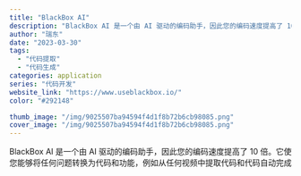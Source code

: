 ```yaml
---
title: "BlackBox AI"
description: "BlackBox AI 是一个由 AI 驱动的编码助手，因此您的编码速度提高了 10 倍。它使您能够将任何问题转换为代码"
author: "瑞东"
date: "2023-03-30"
tags:
  - "代码提取"
  - "代码生成"
categories: application
series: "代码开发"
website_link: "https://www.useblackbox.io/"
color: "#292148"

thumb_image: "/img/9025507ba94594f4d1f8b72b6cb98085.png"
cover_image: "/img/9025507ba94594f4d1f8b72b6cb98085.png"
---
```


BlackBox AI 是一个由 AI 驱动的编码助手，因此您的编码速度提高了 10 倍。它使您能够将任何问题转换为代码和功能，例如从任何视频中提取代码和代码自动完成
